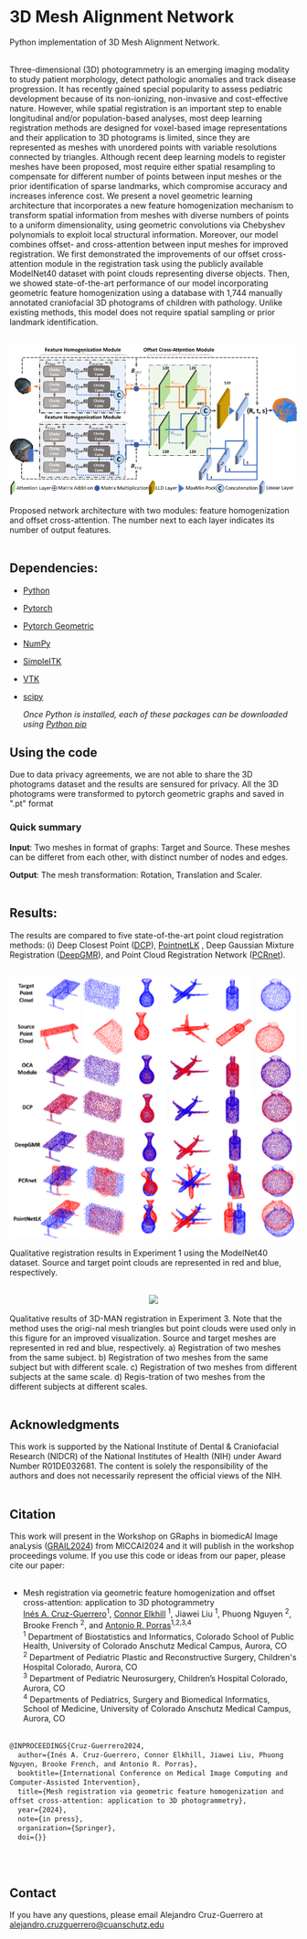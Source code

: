 # 3D Mesh Alignment Network

Python implementation of 3D Mesh Alignment Network. <br><br>

Three-dimensional (3D) photogrammetry is an emerging imaging modality to study patient morphology, detect pathologic anomalies and track disease progression. It has recently gained special popularity to assess pediatric development because of its non-ionizing, non-invasive and cost-effective nature. However, while spatial registration is an important step to enable longitudinal and/or population-based analyses, most deep learning registration methods are designed for voxel-based image representations and their application to 3D photograms is limited, since they are represented as meshes with unordered points with variable resolutions connected by triangles. Although recent deep learning models to register meshes have been proposed, most require either spatial resampling to compensate for different number of points between input meshes or the prior identification of sparse landmarks, which compromise accuracy and increases inference cost. We present a novel geometric learning architecture that incorporates a new feature homogenization mechanism to transform spatial information from meshes with diverse numbers of points to a uniform dimensionality, using geometric convolutions via Chebyshev polynomials to exploit local structural information. Moreover, our model combines offset- and cross-attention between input meshes for improved registration. We first demonstrated the improvements of our offset cross-attention module in the registration task using the publicly available ModelNet40 dataset with point clouds representing diverse objects. Then, we showed state-of-the-art performance of our model incorporating geometric feature homogenization using a database with 1,744 manually annotated craniofacial 3D photograms of children with pathology. Unlike existing methods, this model does not require spatial sampling or prior landmark identification. <br><br>

<p align="center">
<img src='\Figures\Architecture.png'> <br>
</p>
Proposed network architecture with two modules: feature homogenization and offset cross-attention. The number next to each layer indicates its number of output features.<br><br>

## Dependencies:
- [Python](python.org)
- [Pytorch](https://pytorch.org/get-started/locally)
- [Pytorch Geometric](https://pytorch-geometric.readthedocs.io/en/latest/index.html)
- [NumPy](https://numpy.org/install/)
- [SimpleITK](https://simpleitk.org/)
- [VTK](https://pypi.org/project/vtk/)
- [scipy](https://scipy.org/)

    *Once Python is installed, each of these packages can be downloaded using [Python pip](https://pip.pypa.io/en/stable/installation/)*


## Using the code
Due to data privacy agreements, we are not able to share the 3D photograms dataset and the results are sensured for privacy. All the 3D photograms were transformed to pytorch geometric graphs and saved in ".pt" format

### Quick summary
**Input**: Two meshes in format of graphs: Target and Source. These meshes can be differet from each other, with distinct number of nodes and edges.

**Output**: The mesh transformation: Rotation, Translation and Scaler.
<br><br>
## Results:
The results are compared to five state-of-the-art point cloud registration methods: (i) Deep Closest Point ([DCP](https://openaccess.thecvf.com/content_ICCV_2019/papers/Wang_Deep_Closest_Point_Learning_Representations_for_Point_Cloud_Registration_ICCV_2019_paper.pdf)), [PointnetLK](https://openaccess.thecvf.com/content_CVPR_2019/papers/Aoki_PointNetLK_Robust__Efficient_Point_Cloud_Registration_Using_PointNet_CVPR_2019_paper.pdf) , Deep Gaussian Mixture Registration ([DeepGMR](https://link.springer.com/chapter/10.1007/978-3-030-58558-7_43)), and Point Cloud Registration Network ([PCRnet](https://arxiv.org/pdf/1908.07906)).<br><br>

<p align="center">
<img src='\Figures\ModelNetResults.png'> <br>
</p>
Qualitative registration results in Experiment 1 using the ModelNet40 dataset. Source and target point clouds are represented in red and blue, respectively.<br><br>

<p align="center">
<img src='\Figures\PointCloudResults.png'> <br>
</p>
Qualitative results of 3D-MAN registration in Experiment 3. Note that the method uses the origi-nal mesh triangles but point clouds were used only in this figure for an improved visualization. Source and target meshes are represented in red and blue, respectively. a) Registration of two meshes from the same subject. b) Registration of two meshes from the same subject but with different scale. c) Registration of two meshes from different subjects at the same scale. d) Regis-tration of two meshes from the different subjects at different scales.<br><br>

## Acknowledgments 
This work is supported by the National Institute of Dental & Craniofacial Research (NIDCR) of the National Institutes of Health (NIH) under Award Number R01DE032681. The content is solely the responsibility of the authors and does not necessarily represent the official views of the NIH. <br><br>

## Citation
This work will present in the Workshop on GRaphs in biomedicAl Image anaLysis ([GRAIL2024](https://grail-miccai.github.io/#program)) from MICCAI2024 and it will publish in the workshop proceedings volume. If you use this code or ideas from our paper, please cite our paper:<br> <br>
* Mesh registration via geometric feature homogenization and offset cross-attention: application to 3D photogrammetry<br>
 [Inés A. Cruz-Guerrero](https://orcid.org/0000-0001-8034-8530)<sup>1</sup>,
 [Connor Elkhill](https://orcid.org/0000-0001-8753-9575) <sup>1</sup>,
 Jiawei Liu <sup>1</sup>,
 Phuong Nguyen <sup>2</sup>,
 Brooke French <sup>2</sup>, and
 [Antonio R. Porras](https://orcid.org/0000-0001-5989-2953)<sup>1,2,3,4</sup> <br>
<sup>1</sup> Department of Biostatistics and Informatics, Colorado School of Public Health, University of Colorado Anschutz Medical Campus, Aurora, CO <br>
<sup>2</sup> Department of Pediatric Plastic and Reconstructive Surgery, Children's Hospital Colorado, Aurora, CO <br>
<sup>3</sup> Department of Pediatric Neurosurgery, Children’s Hospital Colorado, Aurora, CO <br>
<sup>4</sup> Departments of Pediatrics, Surgery and Biomedical Informatics, School of Medicine, University of Colorado Anschutz Medical Campus, Aurora, CO <br><br>

```
@INPROCEEDINGS{Cruz-Guerrero2024,
  author={Inés A. Cruz-Guerrero, Connor Elkhill, Jiawei Liu, Phuong Nguyen, Brooke French, and Antonio R. Porras},
  booktitle={International Conference on Medical Image Computing and Computer-Assisted Intervention}, 
  title={Mesh registration via geometric feature homogenization and offset cross-attention: application to 3D photogrammetry}, 
  year={2024},
  note={in press},
  organization={Springer},
  doi={}}
```
<br><br>

## Contact 
If you have any questions, please email Alejandro Cruz-Guerrero at alejandro.cruzguerrero@cuanschutz.edu
